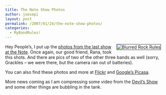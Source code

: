 ```yaml
---
title: The Note Show Photos
author: joesepi
layout: post
permalink: /2007/01/24/the-note-show-photos/
categories:
  - MyBandRules!
---
```

<img border="1" align="right" style="margin: 0pt 0pt 15px 15px" alt="Blurred Rock Rules" title="Blurred Rock Rules" src="http://www.joesepi.com/gallery/d/3529-4/_joesepi_.jpg" />Hey People&#8217;s, I put up the <a title="Photos from the show at the Note" target="_blank" href="http://www.joesepi.com/gallery/v/shows/the_note">photos from the last show at the Note</a>. Once again, our good friend, Rana, took this shots. And there are pics of two of the other three bands as well (sorry, Grackles &#8211; we were there, but the camera ran out of batteries).

You can also find these photos and more at <a target="_blank" title="Flickr me? Flickr You!" href="http://flickr.com/photos/joesepi">Flickr</a> and <a target="_blank" title="Google does everything!" href="http://picasaweb.google.com/joesepi">Google&#8217;s Picasa</a>.

More news coming as I am compressing some video from the <a title="Photos from the Devil's Show" target="_blank" href="http://www.joesepi.com/gallery/v/shows/elboroom_666/">Devil&#8217;s Show</a> and some other things are bubbling in the tank.